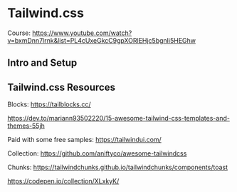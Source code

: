 # Tailwind.css

Course: https://www.youtube.com/watch?v=bxmDnn7lrnk&list=PL4cUxeGkcC9gpXORlEHjc5bgnIi5HEGhw

## Intro and Setup

## Tailwind.css Resources

Blocks: https://tailblocks.cc/


https://dev.to/mariann93502220/15-awesome-tailwind-css-templates-and-themes-55jh

Paid with some free samples: https://tailwindui.com/

Collection: https://github.com/aniftyco/awesome-tailwindcss

Chunks: https://tailwindchunks.github.io/tailwindchunks/components/toast

https://codepen.io/collection/XLxkyK/

